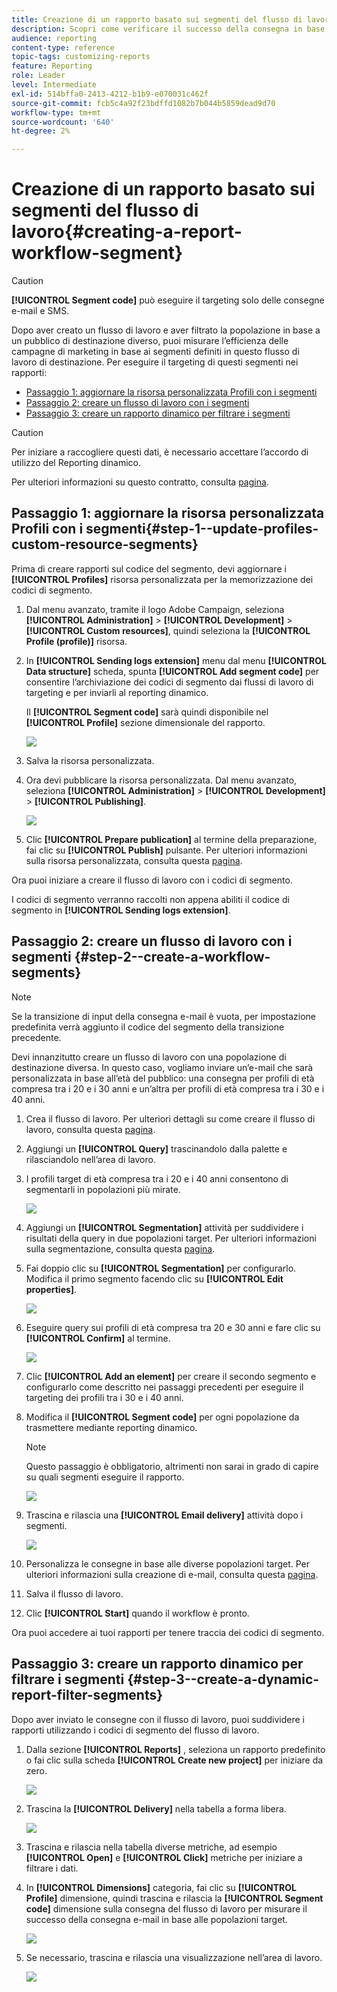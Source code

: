 ```yaml
---
title: Creazione di un rapporto basato sui segmenti del flusso di lavoro
description: Scopri come verificare il successo della consegna in base ai segmenti dei flussi di lavoro nei rapporti.
audience: reporting
content-type: reference
topic-tags: customizing-reports
feature: Reporting
role: Leader
level: Intermediate
exl-id: 514bffa0-2413-4212-b1b9-e070031c462f
source-git-commit: fcb5c4a92f23bdffd1082b7b044b5859dead9d70
workflow-type: tm+mt
source-wordcount: '640'
ht-degree: 2%

---
```


# Creazione di un rapporto basato sui segmenti del flusso di lavoro{#creating-a-report-workflow-segment}

>[!CAUTION]
> **[!UICONTROL Segment code]** può eseguire il targeting solo delle consegne e-mail e SMS.

Dopo aver creato un flusso di lavoro e aver filtrato la popolazione in base a un pubblico di destinazione diverso, puoi misurare l’efficienza delle campagne di marketing in base ai segmenti definiti in questo flusso di lavoro di destinazione.
Per eseguire il targeting di questi segmenti nei rapporti:

* [Passaggio 1: aggiornare la risorsa personalizzata Profili con i segmenti](#step-1--update-profiles-custom-resource-segments)
* [Passaggio 2: creare un flusso di lavoro con i segmenti](#step-2--create-a-workflow-segments)
* [Passaggio 3: creare un rapporto dinamico per filtrare i segmenti](#step-3--create-a-dynamic-report-filter-segments)

>[!CAUTION]
>Per iniziare a raccogliere questi dati, è necessario accettare l’accordo di utilizzo del Reporting dinamico.
>
>Per ulteriori informazioni su questo contratto, consulta [pagina](../../reporting/using/about-dynamic-reports.md#dynamic-reporting-usage-agreement).

## Passaggio 1: aggiornare la risorsa personalizzata Profili con i segmenti{#step-1--update-profiles-custom-resource-segments}

Prima di creare rapporti sul codice del segmento, devi aggiornare i **[!UICONTROL Profiles]** risorsa personalizzata per la memorizzazione dei codici di segmento.

1. Dal menu avanzato, tramite il logo Adobe Campaign, seleziona **[!UICONTROL Administration]** > **[!UICONTROL Development]** > **[!UICONTROL Custom resources]**, quindi seleziona la **[!UICONTROL Profile (profile)]** risorsa.
1. In **[!UICONTROL Sending logs extension]** menu dal menu **[!UICONTROL Data structure]** scheda, spunta **[!UICONTROL Add segment code]** per consentire l’archiviazione dei codici di segmento dai flussi di lavoro di targeting e per inviarli al reporting dinamico.

   Il **[!UICONTROL Segment code]** sarà quindi disponibile nel **[!UICONTROL Profile]** sezione dimensionale del rapporto.

   ![](assets/report_segment_4.png)

1. Salva la risorsa personalizzata.

1. Ora devi pubblicare la risorsa personalizzata.
Dal menu avanzato, seleziona **[!UICONTROL Administration]** > **[!UICONTROL Development]** > **[!UICONTROL Publishing]**.

   ![](assets/custom_profile_7.png)

1. Clic **[!UICONTROL Prepare publication]** al termine della preparazione, fai clic su **[!UICONTROL Publish]** pulsante. Per ulteriori informazioni sulla risorsa personalizzata, consulta questa [pagina](../../developing/using/updating-the-database-structure.md).

Ora puoi iniziare a creare il flusso di lavoro con i codici di segmento.

I codici di segmento verranno raccolti non appena abiliti il codice di segmento in **[!UICONTROL Sending logs extension]**.

## Passaggio 2: creare un flusso di lavoro con i segmenti {#step-2--create-a-workflow-segments}

>[!NOTE]
>Se la transizione di input della consegna e-mail è vuota, per impostazione predefinita verrà aggiunto il codice del segmento della transizione precedente.

Devi innanzitutto creare un flusso di lavoro con una popolazione di destinazione diversa. In questo caso, vogliamo inviare un’e-mail che sarà personalizzata in base all’età del pubblico: una consegna per profili di età compresa tra i 20 e i 30 anni e un’altra per profili di età compresa tra i 30 e i 40 anni.

1. Crea il flusso di lavoro. Per ulteriori dettagli su come creare il flusso di lavoro, consulta questa [pagina](../../automating/using/building-a-workflow.md).

1. Aggiungi un **[!UICONTROL Query]** trascinandolo dalla palette e rilasciandolo nell’area di lavoro.

1. I profili target di età compresa tra i 20 e i 40 anni consentono di segmentarli in popolazioni più mirate.

   ![](assets/report_segment_1.png)

1. Aggiungi un **[!UICONTROL Segmentation]** attività per suddividere i risultati della query in due popolazioni target. Per ulteriori informazioni sulla segmentazione, consulta questa [pagina](../../automating/using/segmentation.md).

1. Fai doppio clic su **[!UICONTROL Segmentation]** per configurarlo. Modifica il primo segmento facendo clic su **[!UICONTROL Edit properties]**.

   ![](assets/report_segment_7.png)

1. Eseguire query sui profili di età compresa tra 20 e 30 anni e fare clic su **[!UICONTROL Confirm]** al termine.

   ![](assets/report_segment_8.png)

1. Clic **[!UICONTROL Add an element]** per creare il secondo segmento e configurarlo come descritto nei passaggi precedenti per eseguire il targeting dei profili tra i 30 e i 40 anni.

1. Modifica il **[!UICONTROL Segment code]** per ogni popolazione da trasmettere mediante reporting dinamico.

   >[!NOTE]
   >Questo passaggio è obbligatorio, altrimenti non sarai in grado di capire su quali segmenti eseguire il rapporto.

   ![](assets/report_segment_9.png)

1. Trascina e rilascia una **[!UICONTROL Email delivery]** attività dopo i segmenti.

   ![](assets/report_segment_3.png)

1. Personalizza le consegne in base alle diverse popolazioni target. Per ulteriori informazioni sulla creazione di e-mail, consulta questa [pagina](../../designing/using/designing-content-in-adobe-campaign.md).

1. Salva il flusso di lavoro.

1. Clic **[!UICONTROL Start]** quando il workflow è pronto.

Ora puoi accedere ai tuoi rapporti per tenere traccia dei codici di segmento.

## Passaggio 3: creare un rapporto dinamico per filtrare i segmenti {#step-3--create-a-dynamic-report-filter-segments}

Dopo aver inviato le consegne con il flusso di lavoro, puoi suddividere i rapporti utilizzando i codici di segmento del flusso di lavoro.

1. Dalla sezione **[!UICONTROL Reports]** , seleziona un rapporto predefinito o fai clic sulla scheda **[!UICONTROL Create new project]** per iniziare da zero.

   ![](assets/custom_profile_18.png)
1. Trascina la **[!UICONTROL Delivery]** nella tabella a forma libera.

   ![](assets/report_segment_5.png)

1. Trascina e rilascia nella tabella diverse metriche, ad esempio **[!UICONTROL Open]** e **[!UICONTROL Click]** metriche per iniziare a filtrare i dati.
1. In **[!UICONTROL Dimensions]** categoria, fai clic su **[!UICONTROL Profile]** dimensione, quindi trascina e rilascia la **[!UICONTROL Segment code]** dimensione sulla consegna del flusso di lavoro per misurare il successo della consegna e-mail in base alle popolazioni target.

   ![](assets/report_segment_6.png)

1. Se necessario, trascina e rilascia una visualizzazione nell’area di lavoro.

   ![](assets/report_segment_10.png)
